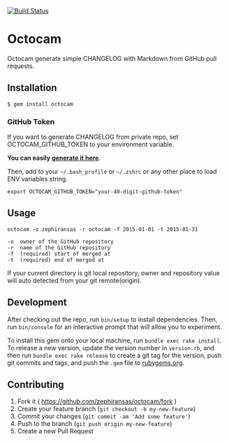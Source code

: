 [![Build Status](https://travis-ci.org/zephiransas/octocam.svg?branch=master)](https://travis-ci.org/zephiransas/octocam)

# Octocam

Octocam generate simple CHANGELOG with Markdown from GitHub pull requests.

## Installation

    $ gem install octocam

### GitHub Token

If you want to generate CHANGELOG from private repo, set OCTOCAM_GITHUB_TOKEN to your environment variable.

**You can easily [generate it here](https://github.com/settings/applications)**.

Then, add to your `~/.bash_profile` or `~/.zshrc` or any other place to load ENV variables string.

```
export OCTOCAM_GITHUB_TOKEN="your-40-digit-github-token"
```

## Usage

```
octocam -o zephiransas -r octocam -f 2015-01-01 -t 2015-01-31
```

```
-o  owner of the GitHub repository
-r  name of the GitHub repository
-f  (required) start of merged at
-t  (required) end of merged at
```

If your current directory is git local repository, owner and repository value will auto detected from your git remote(origin).

## Development

After checking out the repo, run `bin/setup` to install dependencies. Then, run `bin/console` for an interactive prompt that will allow you to experiment.

To install this gem onto your local machine, run `bundle exec rake install`. To release a new version, update the version number in `version.rb`, and then run `bundle exec rake release` to create a git tag for the version, push git commits and tags, and push the `.gem` file to [rubygems.org](https://rubygems.org).

## Contributing

1. Fork it ( https://github.com/zephiransas/octocam/fork )
2. Create your feature branch (`git checkout -b my-new-feature`)
3. Commit your changes (`git commit -am 'Add some feature'`)
4. Push to the branch (`git push origin my-new-feature`)
5. Create a new Pull Request
